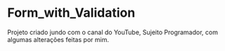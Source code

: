 # Form_with_Validation
Projeto criado jundo com o canal do YouTube, Sujeito Programador, com algumas alterações feitas por mim.
